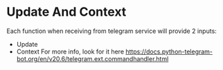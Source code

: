# Update And Context
Each function when receiving from telegram service will provide 2 inputs:
- Update 
- Context
For more info, look for it here https://docs.python-telegram-bot.org/en/v20.6/telegram.ext.commandhandler.html